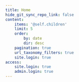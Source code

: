 ```yaml
---
title: Home
hide_git_sync_repo_link: false
content:
    items: '@self.children'
    limit: 5
    order:
        by: date
        dir: desc
    pagination: true
    url_taxonomy_filters: true
    site.login: true
access:
    site.login: true
    admin.login: true
---
```


